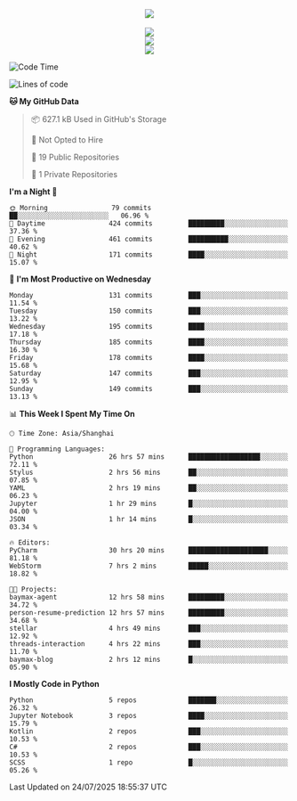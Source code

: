 <div align="center">
  <img src="https://readme-typing-svg.demolab.com?font=Zhi+Mang+Xing&size=40&pause=1000&color=000000&center=true&vCenter=true&lines=Baymax%E5%B0%8F%E6%8C%AF;Hello%20World"/><br/>
  <br/>
  <img src="https://skillicons.dev/icons?i=java,kotlin,python,c,cpp,html,css,javascript" /><br/>
  <img src="https://skillicons.dev/icons?i=spring,vue,pytorch,maven,gradle,mysql,sqlite,linux" /><br/>
  <img src="https://skillicons.dev/icons?i=idea,pycharm,webstorm,androidstudio,vscode,git,vim,md" /><br/>
</div>

<!--START_SECTION:waka-->
![Code Time](http://img.shields.io/badge/Code%20Time-1%2C161%20hrs%206%20mins-blue)

![Lines of code](https://img.shields.io/badge/From%20Hello%20World%20I%27ve%20Written-6.1%20million%20lines%20of%20code-blue)

**🐱 My GitHub Data** 

> 📦 627.1 kB Used in GitHub's Storage 
 > 
> 🚫 Not Opted to Hire
 > 
> 📜 19 Public Repositories 
 > 
> 🔑 1 Private Repositories 
 > 
**I'm a Night 🦉** 

```text
🌞 Morning                79 commits          ██░░░░░░░░░░░░░░░░░░░░░░░   06.96 % 
🌆 Daytime                424 commits         █████████░░░░░░░░░░░░░░░░   37.36 % 
🌃 Evening                461 commits         ██████████░░░░░░░░░░░░░░░   40.62 % 
🌙 Night                  171 commits         ████░░░░░░░░░░░░░░░░░░░░░   15.07 % 
```
📅 **I'm Most Productive on Wednesday** 

```text
Monday                   131 commits         ███░░░░░░░░░░░░░░░░░░░░░░   11.54 % 
Tuesday                  150 commits         ███░░░░░░░░░░░░░░░░░░░░░░   13.22 % 
Wednesday                195 commits         ████░░░░░░░░░░░░░░░░░░░░░   17.18 % 
Thursday                 185 commits         ████░░░░░░░░░░░░░░░░░░░░░   16.30 % 
Friday                   178 commits         ████░░░░░░░░░░░░░░░░░░░░░   15.68 % 
Saturday                 147 commits         ███░░░░░░░░░░░░░░░░░░░░░░   12.95 % 
Sunday                   149 commits         ███░░░░░░░░░░░░░░░░░░░░░░   13.13 % 
```


📊 **This Week I Spent My Time On** 

```text
🕑︎ Time Zone: Asia/Shanghai

💬 Programming Languages: 
Python                   26 hrs 57 mins      ██████████████████░░░░░░░   72.11 % 
Stylus                   2 hrs 56 mins       ██░░░░░░░░░░░░░░░░░░░░░░░   07.85 % 
YAML                     2 hrs 19 mins       ██░░░░░░░░░░░░░░░░░░░░░░░   06.23 % 
Jupyter                  1 hr 29 mins        █░░░░░░░░░░░░░░░░░░░░░░░░   04.00 % 
JSON                     1 hr 14 mins        █░░░░░░░░░░░░░░░░░░░░░░░░   03.34 % 

🔥 Editors: 
PyCharm                  30 hrs 20 mins      ████████████████████░░░░░   81.18 % 
WebStorm                 7 hrs 2 mins        █████░░░░░░░░░░░░░░░░░░░░   18.82 % 

🐱‍💻 Projects: 
baymax-agent             12 hrs 58 mins      █████████░░░░░░░░░░░░░░░░   34.72 % 
person-resume-prediction 12 hrs 57 mins      █████████░░░░░░░░░░░░░░░░   34.68 % 
stellar                  4 hrs 49 mins       ███░░░░░░░░░░░░░░░░░░░░░░   12.92 % 
threads-interaction      4 hrs 22 mins       ███░░░░░░░░░░░░░░░░░░░░░░   11.70 % 
baymax-blog              2 hrs 12 mins       █░░░░░░░░░░░░░░░░░░░░░░░░   05.90 % 
```

**I Mostly Code in Python** 

```text
Python                   5 repos             ███████░░░░░░░░░░░░░░░░░░   26.32 % 
Jupyter Notebook         3 repos             ████░░░░░░░░░░░░░░░░░░░░░   15.79 % 
Kotlin                   2 repos             ███░░░░░░░░░░░░░░░░░░░░░░   10.53 % 
C#                       2 repos             ███░░░░░░░░░░░░░░░░░░░░░░   10.53 % 
SCSS                     1 repo              █░░░░░░░░░░░░░░░░░░░░░░░░   05.26 % 
```




 Last Updated on 24/07/2025 18:55:37 UTC
<!--END_SECTION:waka-->





